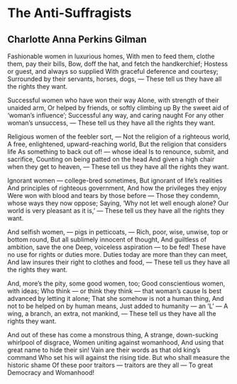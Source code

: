 # The Anti-Suffragists
## Charlotte Anna Perkins Gilman
Fashionable women in luxurious homes,
With men to feed them, clothe them, pay their bills,
Bow, doff the hat, and fetch the handkerchief;
Hostess or guest, and always so supplied
With graceful deference and courtesy;
Surrounded by their servants, horses, dogs, —
These tell us they have all the rights they want.

Successful women who have won their way
Alone, with strength of their unaided arm,
Or helped by friends, or softly climbing up
By the sweet aid of ‘woman’s influence’;
Successful any way, and caring naught
For any other woman’s unsuccess, —
These tell us they have all the rights they want.

Religious women of the feebler sort, —
Not the religion of a righteous world,
A free, enlightened, upward-reaching world,
But the religion that considers life
As something to back out of! — whose ideal
Is to renounce, submit, and sacrifice,
Counting on being patted on the head
And given a high chair when they get to heaven, —
These tell us they have all the rights they want.

Ignorant women — college-bred sometimes,
But ignorant of life’s realities
And principles of righteous government,
And how the privileges they enjoy
Were won with blood and tears by those before —
Those they condemn, whose ways they now oppose;
Saying, ‘Why not let well enough alone?
Our world is very pleasant as it is,’ —
These tell us they have all the rights they want.

And selfish women, — pigs in petticoats, —
Rich, poor, wise, unwise, top or bottom round,
But all sublimely innocent of thought,
And guiltless of ambition, save the one
Deep, voiceless aspiration — to be fed!
These have no use for rights or duties more.
Duties today are more than they can meet,
And law insures their right to clothes and food, —
These tell us they have all the rights they want.

And, more’s the pity, some good women, too;
Good conscientious women, with ideas;
Who think — or think they think — that woman’s cause
Is best advanced by letting it alone;
That she somehow is not a human thing,
And not to be helped on by human means,
Just added to humanity — an ‘L’ —
A wing, a branch, an extra, not mankind, —
These tell us they have all the rights they want.

And out of these has come a monstrous thing,
A strange, down-sucking whirlpool of disgrace,
Women uniting against womanhood,
And using that great name to hide their sin!
Vain are their words as that old king’s command
Who set his will against the rising tide.
But who shall measure the historic shame
Of these poor traitors — traitors are they all —
To great Democracy and Womanhood!